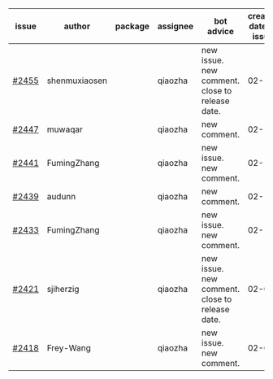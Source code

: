 | issue | author | package | assignee | bot advice | created date of issue | target release date | date from target |
| ------ | ------ | ------ | ------ | ------ | ------ | ------ | :-----: |
| [#2455](https://github.com/Azure/sdk-release-request/issues/2455) | shenmuxiaosen |  | qiaozha | new issue. new comment. close to release date.  | 02-16 | 02-18 | 0 |
| [#2447](https://github.com/Azure/sdk-release-request/issues/2447) | muwaqar |  | qiaozha | new comment. | 02-15 | 02-28 |  |
| [#2441](https://github.com/Azure/sdk-release-request/issues/2441) | FumingZhang |  | qiaozha | new issue. new comment. | 02-14 | 02-21 |  |
| [#2439](https://github.com/Azure/sdk-release-request/issues/2439) | audunn |  | qiaozha | new comment. | 02-10 | 02-14 |  |
| [#2433](https://github.com/Azure/sdk-release-request/issues/2433) | FumingZhang |  | qiaozha | new issue. new comment. | 02-10 | 02-14 |  |
| [#2421](https://github.com/Azure/sdk-release-request/issues/2421) | sjiherzig |  | qiaozha | new issue. new comment. close to release date.  | 02-07 | 02-15 | -2 |
| [#2418](https://github.com/Azure/sdk-release-request/issues/2418) | Frey-Wang |  | qiaozha | new issue. new comment. | 02-07 | 02-14 |  |
